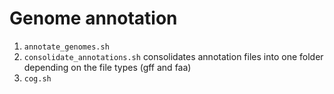# Genome annotation

1. `annotate_genomes.sh` 
2. `consolidate_annotations.sh` consolidates annotation files into one folder depending on the file types (gff and faa)
3. `cog.sh`

